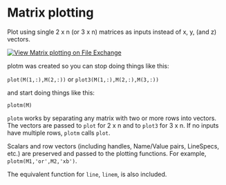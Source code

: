 # Matrix plotting

Plot using single 2 x n (or 3 x n) matrices as inputs instead of x, y, (and z) vectors.

[![View Matrix plotting on File Exchange](https://www.mathworks.com/matlabcentral/images/matlab-file-exchange.svg)](https://www.mathworks.com/matlabcentral/fileexchange/62962)

plotm was created so you can stop doing things like this:

`plot(M(1,:),M(2,:))` or `plot3(M(1,:),M(2,:),M(3,:))`

and start doing things like this:

`plotm(M)`

`plotm` works by separating any matrix with two or more rows into vectors. The vectors are passed to `plot` for 2 x n and to `plot3` for 3 x n. If no inputs have multiple rows, `plotm` calls `plot`.

Scalars and row vectors (including handles, Name/Value pairs, LineSpecs, etc.) are preserved and passed to the plotting functions. For example, `plotm(M1,'or',M2,'xb')`.

The equivalent function for `line`, `linem`, is also included.
